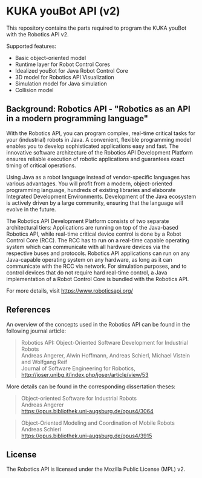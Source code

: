 KUKA youBot API (v2)
====================

This repository contains the parts required to program the KUKA youBot with the Robotics API v2.

Supported features: 
* Basic object-oriented model 
* Runtime layer for Robot Control Cores
* Idealized youBot for Java Robot Control Core
* 3D model for Robotics API Visualization
* Simulation model for Java simulation
* Collision model


Background: Robotics API - "Robotics as an API in a modern programming language"
--------------------------------------------------------------------------------

With the Robotics API, you can program complex, real-time critical tasks for your (industrial) robots in Java. 
A convenient, flexible programming model enables you to develop sophisticated applications easy and fast. 
The innovative software architecture of the Robotics API Development Platform ensures reliable execution 
of robotic applications and guarantees exact timing of critical operations.

Using Java as a robot language instead of vendor-specific languages has various advantages. 
You will profit from a modern, object-oriented programming language, hundreds of existing libraries and 
elaborate Integrated Development Environments. Development of the Java ecosystem is actively driven by a 
large community, ensuring that the language will evolve in the future.

The Robotics API Development Platform consists of two separate architectural tiers: Applications are running 
on top of the Java-based Robotics API, while real-time critical device control is done by a Robot Control Core (RCC). 
The RCC has to run on a real-time capable operating system which can communicate with all hardware devices via 
the respective buses and protocols. Robotics API applications can run on any Java-capable operating system on any 
hardware, as long as it can communicate with the RCC via network. For simulation purposes, and to control devices 
that do not require hard real-time control, a Java implementation of a Robot Control Core is bundled with the Robotics API. 

For more details, visit https://www.roboticsapi.org/


References
----------

An overview of the concepts used in the Robotics API can be found in the following journal article: 

> Robotics API: Object-Oriented Software Development for Industrial Robots  
> Andreas Angerer, Alwin Hoffmann, Andreas Schierl, Michael Vistein and Wolfgang Reif  
> Journal of Software Engineering for Robotics, http://joser.unibg.it/index.php/joser/article/view/53


More details can be found in the corresponding dissertation theses:

> Object-oriented Software for Industrial Robots  
> Andreas Angerer  
> https://opus.bibliothek.uni-augsburg.de/opus4/3064

> Object-Oriented Modeling and Coordination of Mobile Robots  
> Andreas Schierl  
> https://opus.bibliothek.uni-augsburg.de/opus4/3915


License
-------

The Robotics API is licensed under the Mozilla Public License (MPL) v2.
